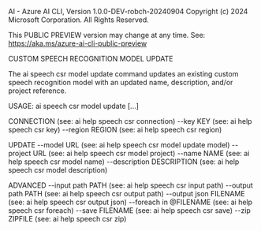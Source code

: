 AI - Azure AI CLI, Version 1.0.0-DEV-robch-20240904
Copyright (c) 2024 Microsoft Corporation. All Rights Reserved.

This PUBLIC PREVIEW version may change at any time.
See: https://aka.ms/azure-ai-cli-public-preview

CUSTOM SPEECH RECOGNITION MODEL UPDATE

  The ai speech csr model update command updates an existing custom speech
  recognition model with an updated name, description, and/or
  project reference.

USAGE: ai speech csr model update [...]

CONNECTION                      (see: ai help speech csr connection)
  --key KEY                     (see: ai help speech csr key)
  --region REGION               (see: ai help speech csr region)

UPDATE
  --model URL                   (see: ai help speech csr model update model)
  --project URL                 (see: ai help speech csr model project)
  --name NAME                   (see: ai help speech csr model name)
  --description DESCRIPTION     (see: ai help speech csr model description)

ADVANCED
  --input path PATH             (see: ai help speech csr input path)
  --output path PATH            (see: ai help speech csr output path)
  --output json FILENAME        (see: ai help speech csr output json)
  --foreach in @FILENAME        (see: ai help speech csr foreach)
  --save FILENAME               (see: ai help speech csr save)
  --zip ZIPFILE                 (see: ai help speech csr zip)

